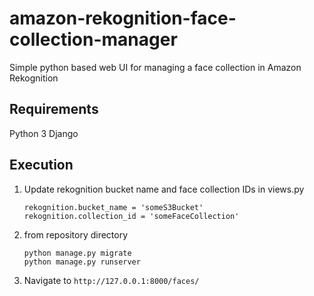 # amazon-rekognition-face-collection-manager
Simple python based web UI for managing a face collection in Amazon Rekognition

## Requirements
Python 3
Django

## Execution
1. Update rekognition bucket name and face collection IDs in views.py
   ```
   rekognition.bucket_name = 'someS3Bucket'
   rekognition.collection_id = 'someFaceCollection'
   ```
2. from repository directory
   ```
   python manage.py migrate
   python manage.py runserver
   ```
3. Navigate to `http://127.0.0.1:8000/faces/`
